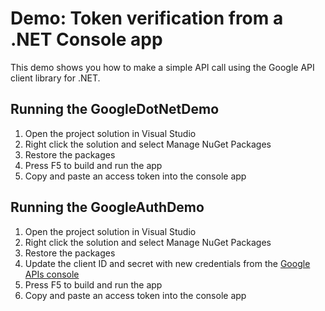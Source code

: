 # Demo: Token verification from a .NET Console app

This demo shows you how to make a simple API call using the Google API client
library for .NET.

## Running the GoogleDotNetDemo

1. Open the project solution in Visual Studio
2. Right click the solution and select Manage NuGet Packages
3. Restore the packages
4. Press F5 to build and run the app
5. Copy and paste an access token into the console app

## Running the GoogleAuthDemo

1. Open the project solution in Visual Studio
2. Right click the solution and select Manage NuGet Packages
3. Restore the packages
4. Update the client ID and secret with new credentials from the [Google APIs console](https://code.google.com/apis/console)
4. Press F5 to build and run the app
5. Copy and paste an access token into the console app

